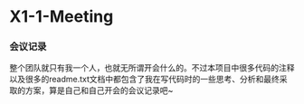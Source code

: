# X1-1-Meeting

### 会议记录

整个团队就只有我一个人，也就无所谓开会什么的。不过本项目中很多代码的注释以及很多的readme.txt文档中都包含了我在写代码时的一些思考、分析和最终采取的方案，算是自己和自己开会的会议记录吧~